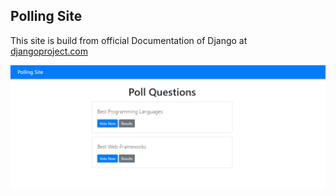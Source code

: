 ## Polling Site

This site is build from official Documentation of Django at [djangoproject.com](https://djangoproject.com)

![Polling Site](./polling.png)